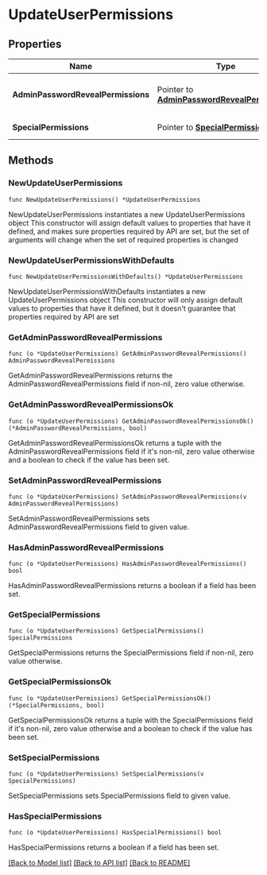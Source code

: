 # UpdateUserPermissions

## Properties

Name | Type | Description | Notes
------------ | ------------- | ------------- | -------------
**AdminPasswordRevealPermissions** | Pointer to [**AdminPasswordRevealPermissions**](AdminPasswordRevealPermissions.md) | Admin password reveal permissions | [optional] 
**SpecialPermissions** | Pointer to [**SpecialPermissions**](SpecialPermissions.md) | Special permissions | [optional] 

## Methods

### NewUpdateUserPermissions

`func NewUpdateUserPermissions() *UpdateUserPermissions`

NewUpdateUserPermissions instantiates a new UpdateUserPermissions object
This constructor will assign default values to properties that have it defined,
and makes sure properties required by API are set, but the set of arguments
will change when the set of required properties is changed

### NewUpdateUserPermissionsWithDefaults

`func NewUpdateUserPermissionsWithDefaults() *UpdateUserPermissions`

NewUpdateUserPermissionsWithDefaults instantiates a new UpdateUserPermissions object
This constructor will only assign default values to properties that have it defined,
but it doesn't guarantee that properties required by API are set

### GetAdminPasswordRevealPermissions

`func (o *UpdateUserPermissions) GetAdminPasswordRevealPermissions() AdminPasswordRevealPermissions`

GetAdminPasswordRevealPermissions returns the AdminPasswordRevealPermissions field if non-nil, zero value otherwise.

### GetAdminPasswordRevealPermissionsOk

`func (o *UpdateUserPermissions) GetAdminPasswordRevealPermissionsOk() (*AdminPasswordRevealPermissions, bool)`

GetAdminPasswordRevealPermissionsOk returns a tuple with the AdminPasswordRevealPermissions field if it's non-nil, zero value otherwise
and a boolean to check if the value has been set.

### SetAdminPasswordRevealPermissions

`func (o *UpdateUserPermissions) SetAdminPasswordRevealPermissions(v AdminPasswordRevealPermissions)`

SetAdminPasswordRevealPermissions sets AdminPasswordRevealPermissions field to given value.

### HasAdminPasswordRevealPermissions

`func (o *UpdateUserPermissions) HasAdminPasswordRevealPermissions() bool`

HasAdminPasswordRevealPermissions returns a boolean if a field has been set.

### GetSpecialPermissions

`func (o *UpdateUserPermissions) GetSpecialPermissions() SpecialPermissions`

GetSpecialPermissions returns the SpecialPermissions field if non-nil, zero value otherwise.

### GetSpecialPermissionsOk

`func (o *UpdateUserPermissions) GetSpecialPermissionsOk() (*SpecialPermissions, bool)`

GetSpecialPermissionsOk returns a tuple with the SpecialPermissions field if it's non-nil, zero value otherwise
and a boolean to check if the value has been set.

### SetSpecialPermissions

`func (o *UpdateUserPermissions) SetSpecialPermissions(v SpecialPermissions)`

SetSpecialPermissions sets SpecialPermissions field to given value.

### HasSpecialPermissions

`func (o *UpdateUserPermissions) HasSpecialPermissions() bool`

HasSpecialPermissions returns a boolean if a field has been set.


[[Back to Model list]](../README.md#documentation-for-models) [[Back to API list]](../README.md#documentation-for-api-endpoints) [[Back to README]](../README.md)



